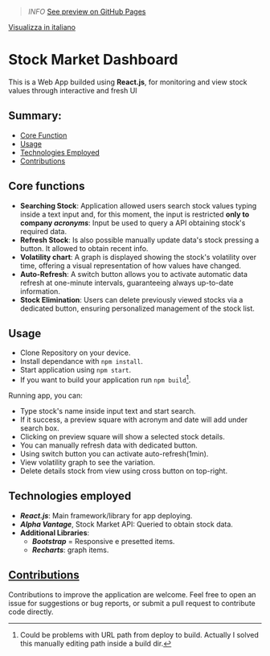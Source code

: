 > _INFO_
> [See preview on GitHub Pages](https://mikebonwebdev.github.io/nasdaq-react-ghpages)

[Visualizza in italiano](./LEGGIMI.md)
# Stock Market Dashboard

This is a Web App builded using **React.js**, for monitoring and view stock values through interactive and fresh UI

## Summary:

- [Core Function](README.md#core-functions)
- [Usage](README.MD#usage)
- [Technologies Employed](README.md#technologies-employed)
- [Contributions](README.md#contributions)

## Core functions

- **Searching Stock**: Application allowed users search stock values typing inside a text input and, for this moment, the input is restricted **only to company _acronyms_**: Input be used to query a API obtaining stock's required data.
- **Refresh Stock**: Is also possible manually update data's stock pressing a button. It allowed to obtain recent info.
- **Volatility chart**: A graph is displayed showing the stock's volatility over time, offering a visual representation of how values have changed.
- **Auto-Refresh**: A switch button allows you to activate automatic data refresh at one-minute intervals, guaranteeing always up-to-date information.
- **Stock Elimination**: Users can delete previously viewed stocks via a dedicated button, ensuring personalized management of the stock list.

## Usage

- Clone Repository on your device.
- Install dependance with `npm install`.
- Start application using `npm start`.
- If you want to build your application run `npm build`[^1].

Running app, you can:

- Type stock's name inside input text and start search.
- If it success, a preview square with acronym and date will add under search box.
- Clicking on preview square will show a selected stock details.
- You can manually refresh data with dedicated button.
- Using switch button you can activate auto-refresh(1min).
- View volatility graph to see the variation.
- Delete details stock from view using cross button on top-right.

## Technologies employed
- ***React.js***: Main framework/library for app deploying.
- ***Alpha Vantage***, Stock Market API: Queried to obtain stock data.
- **Additional Libraries**: 
  - ***Bootstrap*** = Responsive e presetted items.
  - ***Recharts***: graph items.

## [Contributions](README.md#contributionscontributions)
Contributions to improve the application are welcome. Feel free to open an issue for suggestions or bug reports, or submit a pull request to contribute code directly.

[^1]: Could be problems with URL path from deploy to build. Actually I solved this manually editing path inside a build dir.


